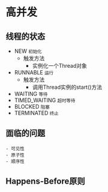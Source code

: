# 高并发

## 线程的状态
   - NEW `初始化`
     - 触发方法
       - 实例化一个Thread对象
   - RUNNABLE `运行`
     - 触发方法
       - 调用Thread实例的start()方法
   - WAITING `等待`
   - TIMED_WAITING `超时等待`
   - BLOCKED `阻塞`
   - TERMINATED `终止`
## 面临的问题
    - 可见性
    - 原子性
    - 顺序性
## Happens-Before原则